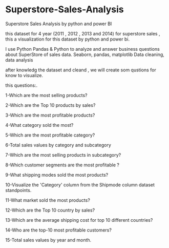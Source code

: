 # Superstore-Sales-Analysis
Superstore Sales Analysis by python and power BI

this dataset for 4 year (2011 , 2012 , 2013 and 2014) for superstore sales ,
this a visualization for this dataset  by python and power bi.

I use Python Pandas & Python to analyze and answer business 
questions about SuperStore of sales data. Seaborn, 
pandas, matplotlib Data cleaning, data analysis

after knowledg the dataset and cleand ,
we will create som qustions for know to visualize.

this questions:.

1-Which are the most selling products?

2-Which are the Top 10 products by sales?

3-Which are the most profitable products?

4-What category sold the most?

5-Which are the most profitable category?

6-Total sales values by category and subcategory

7-Which are the most selling products in subcategory?

8-Which customer segments are the most profitable ?

9-What shipping modes sold the most products?

10-Visualize the 'Category' column from the Shipmode column dataset standpoints.

11-What market sold the most products?

12-Which are the Top 10 country by sales?

13-Which are the average shipping cost for top 10 different countries?

14-Who are the top-10 most profitable customers?

15-Total sales values by year and month.
